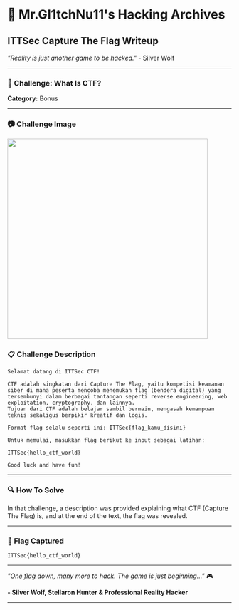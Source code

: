 # 🐺 Mr.Gl1tchNu11's Hacking Archives

## ITTSec Capture The Flag Writeup

_"Reality is just another game to be hacked."_ - Silver Wolf

---

### 🎯 Challenge: What Is CTF?

**Category:** Bonus

---

### 📷 Challenge Image

<img src="./WhatIsCTF.png" width="450px">

### 📋 Challenge Description

```
Selamat datang di ITTSec CTF!

CTF adalah singkatan dari Capture The Flag, yaitu kompetisi keamanan siber di mana peserta mencoba menemukan flag (bendera digital) yang tersembunyi dalam berbagai tantangan seperti reverse engineering, web exploitation, cryptography, dan lainnya.
Tujuan dari CTF adalah belajar sambil bermain, mengasah kemampuan teknis sekaligus berpikir kreatif dan logis.

Format flag selalu seperti ini: ITTSec{flag_kamu_disini}

Untuk memulai, masukkan flag berikut ke input sebagai latihan:

ITTSec{hello_ctf_world}

Good luck and have fun!
```

---

### 🔍 How To Solve

In that challenge, a description was provided explaining what CTF (Capture The
Flag) is, and at the end of the text, the flag was revealed.

---

### 🏴 Flag Captured

```
ITTSec{hello_ctf_world}
```

---

_"One flag down, many more to hack. The game is just beginning..."_ 🎮

**- Silver Wolf, Stellaron Hunter & Professional Reality Hacker**

---
